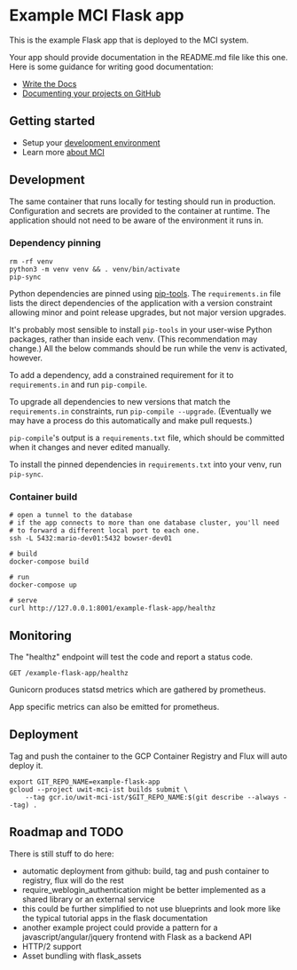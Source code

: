 Example MCI Flask app
========

This is the example Flask app that is deployed to the MCI system.

Your app should provide documentation in the README.md file like this one.
Here is some guidance for writing good documentation:
- [Write the Docs](http://www.writethedocs.org/guide/writing/beginners-guide-to-docs/)
- [Documenting your projects on GitHub](https://guides.github.com/features/wikis/)


Getting started
---------------

- Setup your [development environment](https://wiki.cac.washington.edu/x/4fDFBg)
- Learn more [about MCI](https://wiki.cac.washington.edu/x/T3ZjBg)


Development
-----------

The same container that runs locally for testing should run in production.
Configuration and secrets are provided to the container at runtime.
The application should not need to be aware of the environment it runs in.

### Dependency pinning

    rm -rf venv
    python3 -m venv venv && . venv/bin/activate
    pip-sync

Python dependencies are pinned using [pip-tools][]. The `requirements.in` file
lists the direct dependencies of the application with a version constraint
allowing minor and point release upgrades, but not major version upgrades.

It's probably most sensible to install `pip-tools` in your user-wise Python
packages, rather than inside each venv. (This recommendation may change.) All
the below commands should be run while the venv is activated, however.

To add a dependency, add a constrained requirement for it to `requirements.in`
and run `pip-compile`.

To upgrade all dependencies to new versions that match the `requirements.in`
constraints, run `pip-compile --upgrade`. (Eventually we may have a process do
this automatically and make pull requests.)

`pip-compile`'s output is a `requirements.txt` file, which should be committed
when it changes and never edited manually.

To install the pinned dependencies in `requirements.txt` into your venv, run
`pip-sync`.

[pip-tools]: https://github.com/jazzband/pip-tools


### Container build

    # open a tunnel to the database
    # if the app connects to more than one database cluster, you'll need
    # to forward a different local port to each one.
    ssh -L 5432:mario-dev01:5432 bowser-dev01

    # build
    docker-compose build

    # run
    docker-compose up

    # serve
    curl http://127.0.0.1:8001/example-flask-app/healthz


Monitoring
----------

The "healthz" endpoint will test the code and report a status code.

    GET /example-flask-app/healthz

Gunicorn produces statsd metrics which are gathered by prometheus.

App specific metrics can also be emitted for prometheus.


Deployment
----------

Tag and push the container to the GCP Container Registry and Flux will auto deploy it.

    export GIT_REPO_NAME=example-flask-app
    gcloud --project uwit-mci-ist builds submit \
        --tag gcr.io/uwit-mci-ist/$GIT_REPO_NAME:$(git describe --always --tag) .


Roadmap and TODO
----------------
There is still stuff to do here:

- automatic deployment from github:
    build, tag and push container to registry, flux will do the rest
- require_weblogin_authentication might be better implemented as
    a shared library or an external service
- this could be further simplified to not use blueprints and look more like the
    typical tutorial apps in the flask documentation
- another example project could provide a pattern for a javascript/angular/jquery frontend
    with Flask as a backend API
- HTTP/2 support
- Asset bundling with flask_assets
